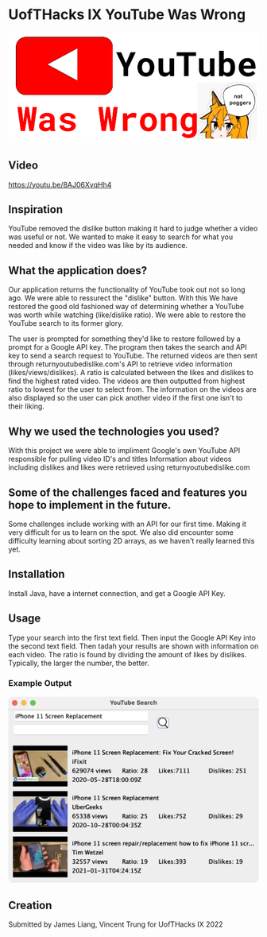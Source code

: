 # UofTHacks IX YouTube Was Wrong

![](images/logo.png)

## Video
https://youtu.be/8AJ06XvqHh4

## Inspiration

YouTube removed the dislike button making it hard to judge whether a video was useful or not. We wanted to make it easy to search for what you needed and know if the video was like by its audience.

## What the application does?
Our application returns the functionality of YouTube took out not so long ago. We were able to ressurect the "dislike" button. With this We have restored the good old fashioned way of determining whether a YouTube was worth while watching (like/dislike ratio). We were able to restore the YouTube search to its former glory.

The user is prompted for something they'd like to restore followed by a prompt for a Google API key. The program then takes the search and API key to send a search request to YouTube. The returned videos are then sent through returnyoutubedislike.com's API to retrieve video information (likes/views/dislikes). A ratio is calculated between the likes and dislikes to find the highest rated video. The videos are then outputted from highest ratio to lowest for the user to select from. The information on the videos are also displayed so the user can pick another video if the first one isn't to their liking.

## Why we used the technologies you used?
With this project we were able to impliment Google's own YouTube API responsible for pulling video ID's and titles
Information about videos including dislikes and likes were retrieved using returnyoutubedislike.com


## Some of the challenges faced and features you hope to implement in the future.
Some challenges include working with an API for our first time. Making it very difficult for us to learn on the spot. We also did encounter some difficulty learning about sorting 2D arrays, as we haven't really learned this yet.

## Installation
Install Java, have a internet connection, and get a Google API Key. 

## Usage
Type your search into the first text field. Then input the Google API Key into the second text field. Then tadah your results are shown with information on each video. The ratio is found by dividing the amount of likes by dislikes. Typically, the larger the number, the better.

### Example Output
![](images/output.png)

## Creation
Submitted by James Liang, Vincent Trung for UofTHacks IX 2022
